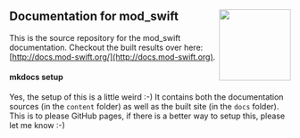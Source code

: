 <h2>Documentation for mod_swift
  <img src="http://zeezide.com/img/mod_swift.svg"
       align="right" width="128" height="128" />
</h2>

This is the source repository for the mod_swift documentation.
Checkout the built results over here:
[http://docs.mod-swift.org/](http://docs.mod-swift.org).

#### mkdocs setup

Yes, the setup of this is a little weird :-) It contains both the
documentation sources (in the `content` folder) as well as the
built site (in the `docs` folder).
This is to please GitHub pages, if there is a better way to setup this,
please let me know :-)
